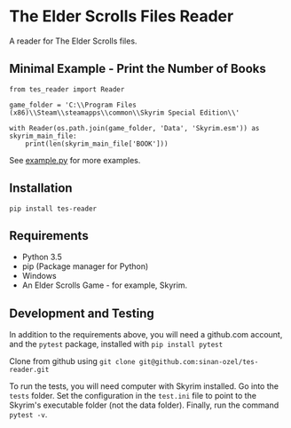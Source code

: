 # The Elder Scrolls Files Reader
A reader for The Elder Scrolls files.

## Minimal Example - Print the Number of Books
```
from tes_reader import Reader

game_folder = 'C:\\Program Files (x86)\\Steam\\steamapps\\common\\Skyrim Special Edition\\'

with Reader(os.path.join(game_folder, 'Data', 'Skyrim.esm')) as skyrim_main_file:
    print(len(skyrim_main_file['BOOK']))
```

See [example.py](example.py) for more examples.

## Installation

```
pip install tes-reader
```
## Requirements
* Python 3.5
* pip (Package manager for Python)
* Windows
* An Elder Scrolls Game - for example, Skyrim.

## Development and Testing

In addition to the requirements above, you will need a github.com account, and the `pytest` package, installed with `pip install pytest`

Clone from github using `git clone git@github.com:sinan-ozel/tes-reader.git`

To run the tests, you will need computer with Skyrim installed. Go into the `tests` folder. Set the configuration in the `test.ini` file to point to the Skyrim's executable folder (not the data folder). Finally, run the command `pytest -v`.
